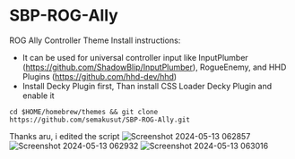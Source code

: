 # SBP-ROG-Ally
 ROG Ally Controller Theme
 Install instructions:<br />
 - It can be used for universal controller input like InputPlumber (https://github.com/ShadowBlip/InputPlumber), RogueEnemy, and HHD Plugins (https://github.com/hhd-dev/hhd)<br />
 - Install Decky Plugin first, Than install CSS Loader Decky Plugin and enable it
 ```
 cd $HOME/homebrew/themes && git clone https://github.com/semakusut/SBP-ROG-Ally.git
 ```
Thanks aru, i edited the script
![Screenshot 2024-05-13 062857](https://github.com/semakusut/SBP-ROG-Ally/assets/20986525/35852366-37fa-4bdb-b79b-f4fa3690926c)
![Screenshot 2024-05-13 062932](https://github.com/semakusut/SBP-ROG-Ally/assets/20986525/ec0efa72-dcc9-46cc-877d-5f97b25ef4ac)
![Screenshot 2024-05-13 063016](https://github.com/semakusut/SBP-ROG-Ally/assets/20986525/7c53676b-066f-4a7c-82b9-22298d8a42b8)
